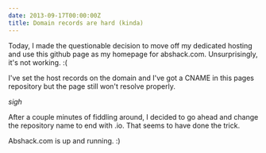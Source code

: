 ```yaml
---
date: 2013-09-17T00:00:00Z
title: Domain records are hard (kinda)
---
```


Today, I made the questionable decision to move off my dedicated hosting and use this github page as my homepage for abshack.com.
Unsurprisingly, it's not working. :(

I've set the host records on the domain and I've got a CNAME in this pages repository but the page still won't resolve properly.

*sigh*

After a couple minutes of fiddling around, I decided to go ahead and change the repository name to end with .io. That seems to have done the trick.

Abshack.com is up and running. :)

